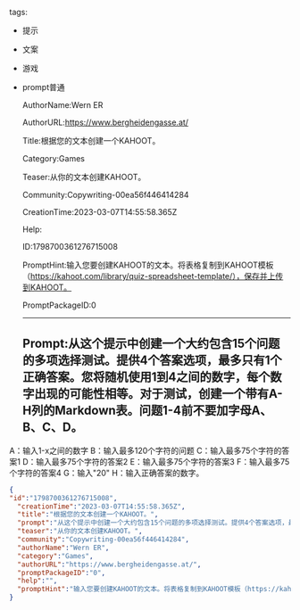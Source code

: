   tags: 
- 提示
- 文案
- 游戏
- prompt普通

  AuthorName:Wern ER

  AuthorURL:https://www.bergheidengasse.at/

  Title:根据您的文本创建一个KAHOOT。

  Category:Games

  Teaser:从你的文本创建KAHOOT。

  Community:Copywriting-00ea56f446414284

  CreationTime:2023-03-07T14:55:58.365Z

  Help:

  ID:1798700361276715008

  PromptHint:输入您要创建KAHOOT的文本。将表格复制到KAHOOT模板（https://kahoot.com/library/quiz-spreadsheet-template/），保存并上传到KAHOOT。

  PromptPackageID:0

  ---

  ## Prompt:从这个提示中创建一个大约包含15个问题的多项选择测试。提供4个答案选项，最多只有1个正确答案。您将随机使用1到4之间的数字，每个数字出现的可能性相等。对于测试，创建一个带有A-H列的Markdown表。问题1-4前不要加字母A、B、C、D。
A：输入1-x之间的数字
B：输入最多120个字符的问题
C：输入最多75个字符的答案1
D：输入最多75个字符的答案2
E：输入最多75个字符的答案3
F：输入最多75个字符的答案4
G：输入"20"
H：输入正确答案的数字。

  ```json
  {
  "id":"1798700361276715008",
    "creationTime":"2023-03-07T14:55:58.365Z",
    "title":"根据您的文本创建一个KAHOOT。",
    "prompt":"从这个提示中创建一个大约包含15个问题的多项选择测试。提供4个答案选项，最多只有1个正确答案。您将随机使用1到4之间的数字，每个数字出现的可能性相等。对于测试，创建一个带有A-H列的Markdown表。问题1-4前不要加字母A、B、C、D。\nA：输入1-x之间的数字\nB：输入最多120个字符的问题\nC：输入最多75个字符的答案1\nD：输入最多75个字符的答案2\nE：输入最多75个字符的答案3\nF：输入最多75个字符的答案4\nG：输入\"20\"\nH：输入正确答案的数字。",
    "teaser":"从你的文本创建KAHOOT。",
    "community":"Copywriting-00ea56f446414284",
    "authorName":"Wern ER",
    "category":"Games",
    "authorURL":"https://www.bergheidengasse.at/",
    "promptPackageID":"0",
    "help":"",
    "promptHint":"输入您要创建KAHOOT的文本。将表格复制到KAHOOT模板（https://kahoot.com/library/quiz-spreadsheet-template/），保存并上传到KAHOOT。"
  }
  ```
